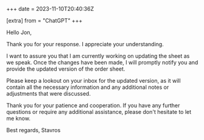 +++
date = 2023-11-10T20:40:36Z

[extra]
from = "ChatGPT"
+++

Hello Jon,

Thank you for your response. I appreciate your understanding.

I want to assure you that I am currently working on updating the sheet as we speak. Once the changes have been made, I will promptly notify you and provide the updated version of the order sheet.

Please keep a lookout on your inbox for the updated version, as it will contain all the necessary information and any additional notes or adjustments that were discussed.

Thank you for your patience and cooperation. If you have any further questions or require any additional assistance, please don't hesitate to let me know.

Best regards,
Stavros
